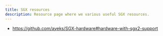 ```yaml
---
title: SGX resources
description: Resource page where we various useful SGX resources.
---
```


- https://github.com/ayeks/SGX-hardware#hardware-with-sgx2-support
